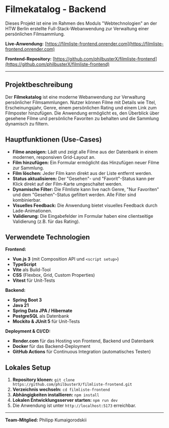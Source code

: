 # Filmekatalog - Backend

Dieses Projekt ist eine im Rahmen des Moduls "Webtechnologien" an der HTW Berlin erstellte Full-Stack-Webanwendung zur Verwaltung einer persönlichen Filmsammlung.

**Live-Anwendung:** [https://filmliste-frontend.onrender.com](https://filmliste-frontend.onrender.com)

**Frontend-Repository:** [https://github.com/philbusterX/filmliste-frontend](https://github.com/philbusterX/filmliste-frontend)

---

## Projektbeschreibung

Der **Filmekatalog** ist eine moderne Webanwendung zur Verwaltung persönlicher Filmsammlungen. Nutzer können Filme mit Details wie Titel, Erscheinungsjahr, Genre, einem persönlichen Rating und einem Link zum Filmposter hinzufügen. Die Anwendung ermöglicht es, den Überblick über gesehene Filme und persönliche Favoriten zu behalten und die Sammlung dynamisch zu filtern.

## Hauptfunktionen (Use-Cases)

* **Filme anzeigen:** Lädt und zeigt alle Filme aus der Datenbank in einem modernen, responsiven Grid-Layout an.
* **Film hinzufügen:** Ein Formular ermöglicht das Hinzufügen neuer Filme zur Sammlung.
* **Film löschen:** Jeder Film kann direkt aus der Liste entfernt werden.
* **Status aktualisieren:** Der "Gesehen"- und "Favorit"-Status kann per Klick direkt auf der Film-Karte umgeschaltet werden.
* **Dynamische Filter:** Die Filmliste kann live nach Genre, "Nur Favoriten" und dem "Gesehen"-Status gefiltert werden. Alle Filter sind kombinierbar.
* **Visuelles Feedback:** Die Anwendung bietet visuelles Feedback durch Lade-Animationen.
* **Validierung:** Die Eingabefelder im Formular haben eine clientseitige Validierung (z.B. für das Rating).

## Verwendete Technologien

**Frontend:**
* **Vue.js 3** (mit Composition API und `<script setup>`)
* **TypeScript**
* **Vite** als Build-Tool
* **CSS** (Flexbox, Grid, Custom Properties)
* **Vitest** für Unit-Tests

**Backend:**
* **Spring Boot 3**
* **Java 21**
* **Spring Data JPA / Hibernate**
* **PostgreSQL** als Datenbank
* **Mockito & JUnit 5** für Unit-Tests

**Deployment & CI/CD:**
* **Render.com** für das Hosting von Frontend, Backend und Datenbank
* **Docker** für das Backend-Deployment
* **GitHub Actions** für Continuous Integration (automatisches Testen)

## Lokales Setup

1.  **Repository klonen:** `git clone https://github.com/philbusterX/filmliste-frontend.git`
2.  **Verzeichnis wechseln:** `cd filmliste-frontend`
3.  **Abhängigkeiten installieren:** `npm install`
4.  **Lokalen Entwicklungsserver starten:** `npm run dev`
5.  Die Anwendung ist unter `http://localhost:5173` erreichbar.

---
**Team-Mitglied:** Philipp Kumaigorodskii
